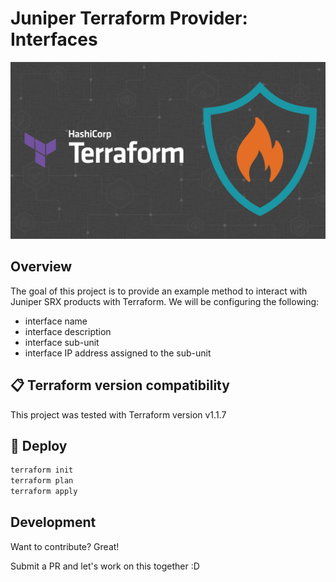 # Juniper Terraform Provider: Interfaces

[![N|Solid](https://raw.githubusercontent.com/cdot65/juniper-terraform-srx/dev/site/content/assets/images/topology.png)](https://juniper.net/)

## Overview

The goal of this project is to provide an example method to interact with Juniper SRX products with Terraform. We will be configuring the following:

- interface name
- interface description
- interface sub-unit
- interface IP address assigned to the sub-unit

## 📋 Terraform version compatibility

This project was tested with Terraform version v1.1.7

## 🚀 Deploy

```bash
terraform init
terraform plan
terraform apply
```

## Development

Want to contribute? Great!

Submit a PR and let's work on this together :D